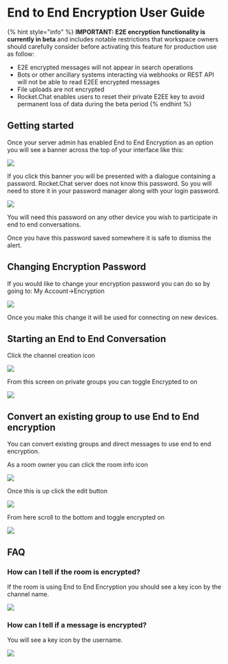 # End to End Encryption User Guide

{% hint style="info" %}
**IMPORTANT:** **E2E encryption functionality is currently in beta** and includes notable restrictions that workspace owners should carefully consider before activating this feature for production use as follow:

* E2E encrypted messages will not appear in search operations&#x20;
* Bots or other ancillary systems interacting via webhooks or REST API will not be able to read E2EE encrypted messages&#x20;
* File uploads are not encrypted&#x20;
* Rocket.Chat enables users to reset their private E2EE key to avoid permanent loss of data during the beta period
{% endhint %}

## Getting started

Once your server admin has enabled End to End Encryption as an option you will see a banner across the top of your interface like this:

![](../../../.gitbook/assets/e2e-banner.png)

If you click this banner you will be presented with a dialogue containing a password. Rocket.Chat server does not know this password. So you will need to store it in your password manager along with your login password.

![](../../../.gitbook/assets/e2e-alert.png)

You will need this password on any other device you wish to participate in end to end conversations.

Once you have this password saved somewhere it is safe to dismiss the alert.

## Changing Encryption Password

If you would like to change your encryption password you can do so by going to: My Account->Encryption

![](../../../.gitbook/assets/e2e-changepassword.png)

Once you make this change it will be used for connecting on new devices.

## Starting an End to End Conversation

Click the channel creation icon

![](../../../.gitbook/assets/e2e-createchannelbutton.png)

From this screen on private groups you can toggle Encrypted to on

![](../../../.gitbook/assets/e2e-createchannelscreen.png)

## Convert an existing group to use End to End encryption

You can convert existing groups and direct messages to use end to end encryption.

As a room owner you can click the room info icon

![](../../../.gitbook/assets/e2e-roominfo.png)

Once this is up click the edit button

![](../../../.gitbook/assets/e2e-editroombutton.png)

From here scroll to the bottom and toggle encrypted on

![](../../../.gitbook/assets/e2e-toggle-encrypted.png)

## FAQ

### How can I tell if the room is encrypted?

If the room is using End to End Encryption you should see a key icon by the channel name.

![](../../../.gitbook/assets/e2e-keybychannel.png)

### How can I tell if a message is encrypted?

You will see a key icon by the username.

![](../../../.gitbook/assets/e2e-keybymessage.png)
